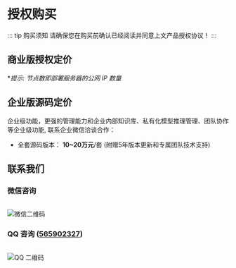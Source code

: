# 授权购买
::: tip 购买须知
请确保您在购买前确认已经阅读并同意上文产品授权协议！
<PageLink href="/pro/license" title="📜 产品授权" />
:::

## 商业版授权定价
**提示: 节点数即部署服务器的公网 IP 数量*

<div class="pricing-wrapper">
    <PricingBox price="2488/年" :features="['技术支持', '5 节点授权', '5 次远程部署服务']" />
    <PricingBox price="3688/年" :features="['优先技术支持', '不限节点授权', '10 次远程部署服务']" />
    <PricingBox price="定制" :features="['专属技术支持', '定制模块/功能']" :custom="true" />
</div>


## 企业版源码定价
企业级功能，更强的管理能力和企业内部知识库、私有化模型推理管理、团队协作等企业级功能, 联系企业微信洽谈合作：
- 全套源码版本： **10~20万元**/套 (附赠5年版本更新和专属团队技术支持)

## 联系我们

<div id="contact" />

### 微信咨询

<img src="/contact-wechat.jpeg" alt="微信二维码" style="max-height: 250px; margin-top: 15px">


### QQ 咨询 ([565902327](https://qm.qq.com/q/UMgHbArOYC))

<img src="/contact-qq.jpeg" alt="QQ 二维码" style="max-height: 250px; margin-top: 15px">
